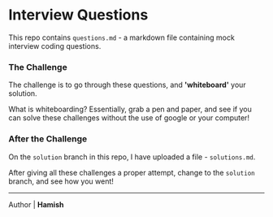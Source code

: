 # Interview Questions

This repo contains `questions.md` - a markdown file containing mock interview coding questions.

### The Challenge

The challenge is to go through these questions, and **'whiteboard'** your solution.

What is whiteboarding? Essentially, grab a pen and paper, and see if you can solve these challenges without the use of google or your computer!

### After the Challenge

On the `solution` branch in this repo, I have uploaded a file - `solutions.md`.

After giving all these challenges a proper attempt, change to the `solution` branch, and see how you went!

---

Author | **Hamish**
